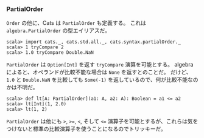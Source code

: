 
### PartialOrder

`Order` の他に、Cats は `PartialOrder` も定義する。
これは `algebra.PartialOrder` の型エイリアスだ。

```console:new
scala> import cats._, cats.std.all._, cats.syntax.partialOrder._
scala> 1 tryCompare 2
scala> 1.0 tryCompare Double.NaN
```

`PartialOrder` は `Option[Int]` を返す `tryCompare` 演算を可能とする。
algebra によると、オペランドが比較不能な場合は `None` を返すとのことだ。
だけど、`1.0` と `Double.NaN` を比較しても `Some(-1)` を返しているので、何が比較不能なのかは不明だ。

```console:error
scala> def lt[A: PartialOrder](a1: A, a2: A): Boolean = a1 <= a2
scala> lt[Int](1, 2.0)
scala> lt(1, 2)
```

`PartialOrder` は他にも `>`, `>=`, `<`, そして `<=`
演算子を可能とするが、これらは気をつけないと標準の比較演算子を使うことになるのでトリッキーだ。
